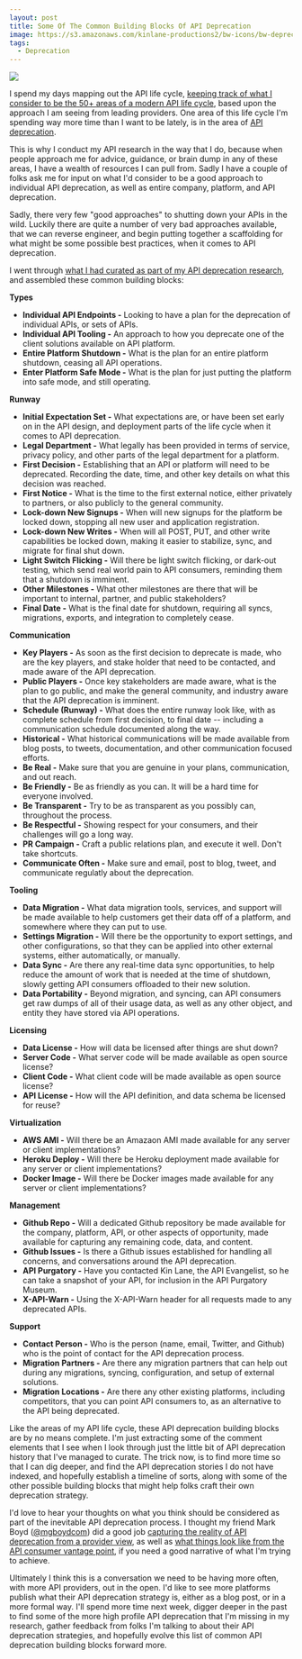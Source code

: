 ```yaml
---
layout: post
title: Some Of The Common Building Blocks Of API Deprecation
image: https://s3.amazonaws.com/kinlane-productions2/bw-icons/bw-deprecation-2.png
tags:
  - Deprecation
---
```

[![](https://s3.amazonaws.com/kinlane-productions2/bw-icons/bw-deprecation-2.png)](http://deprecation.apievangelist.com/)

I spend my days mapping out the API life cycle, [keeping track of what I consider to be the 50+ areas of a modern API life cycle](http://apievangelist.com), based upon the approach I am seeing from leading providers. One area of this life cycle I'm spending way more time than I want to be lately, is in the area of [API deprecation](http://deprecation.apievangelist.com/). 

This is why I conduct my API research in the way that I do, because when people approach me for advice, guidance, or brain dump in any of these areas, I have a wealth of resources I can pull from. Sadly I have a couple of folks ask me for input on what I'd consider to be a good approach to individual API deprecation, as well as entire company, platform, and API deprecation.

Sadly, there very few "good approaches" to shutting down your APIs in the wild. Luckily there are quite a number of very bad approaches available, that we can reverse engineer, and begin putting together a scaffolding for what might be some possible best practices, when it comes to API deprecation. 

I went through [what I had curated as part of my API deprecation research](http://deprecation.apievangelist.com/news/), and assembled these common building blocks:

**Types**

*   **Individual API Endpoints -** Looking to have a plan for the deprecation of individual APIs, or sets of APIs.
*   **Individual API Tooling -** An approach to how you deprecate one of the client solutions available on API platform.
*   **Entire Platform Shutdown -** What is the plan for an entire platform shutdown, ceasing all API operations.
*   **Enter Platform Safe Mode -** What is the plan for just putting the platform into safe mode, and still operating.

**Runway**

*   **Initial Expectation Set -** What expectations are, or have been set early on in the API design, and deployment parts of the life cycle when it comes to API deprecation.
*   **Legal Department -** What legally has been provided in terms of service, privacy policy, and other parts of the legal department for a platform.
*   **First Decision -** Establishing that an API or platform will need to be deprecated. Recording the date, time, and other key details on what this decision was reached.
*   **First Notice -** What is the time to the first external notice, either privately to partners, or also publicly to the general community. 
*   **Lock-down New Signups -** When will new signups for the platform be locked down, stopping all new user and application registration.
*   **Lock-down New Writes -** When will all POST, PUT, and other write capabilities be locked down, making it easier to stabilize, sync, and migrate for final shut down.
*   **Light Switch Flicking -** Will there be light switch flicking, or dark-out testing, which send real world pain to API consumers, reminding them that a shutdown is imminent.
*   **Other Milestones -** What other milestones are there that will be important to internal, partner, and public stakeholders? 
*   **Final Date -** What is the final date for shutdown, requiring all syncs, migrations, exports, and integration to completely cease.

**Communication**

*   **Key Players -** As soon as the first decision to deprecate is made, who are the key players, and stake holder that need to be contacted, and made aware of the API deprecation.
*   **Public Players -** Once key stakeholders are made aware, what is the plan to go public, and make the general community, and industry aware that the API deprecation is imminent.
*   **Schedule (Runway) -** What does the entire runway look like, with as complete schedule from first decision, to final date -- including a communication schedule documented along the way.
*   **Historical -** What historical communications will be made available from blog posts, to tweets, documentation, and other communication focused efforts.
*   **Be Real -** Make sure that you are genuine in your plans, communication, and out reach.
*   **Be Friendly -** Be as friendly as you can. It will be a hard time for everyone involved.
*   **Be Transparent -** Try to be as transparent as you possibly can, throughout the process.
*   **Be Respectful -** Showing respect for your consumers, and their challenges will go a long way.
*   **PR Campaign -** Craft a public relations plan, and execute it well. Don't take shortcuts.
*   **Communicate Often -** Make sure and email, post to blog, tweet, and communicate regulatly about the deprecation.

**Tooling**

*   **Data Migration -** What data migration tools, services, and support will be made available to help customers get their data off of a platform, and somewhere where they can put to use.
*   **Settings Migration -** Will there be the opportunity to export settings, and other configurations, so that they can be applied into other external systems, either automatically, or manually.
*   **Data Sync -** Are there any real-time data sync opportunities, to help reduce the amount of work that is needed at the time of shutdown, slowly getting API consumers offloaded to their new solution.
*   **Data Portability -** Beyond migration, and syncing, can API consumers get raw dumps of all of their usage data, as well as any other object, and entity they have stored via API operations.

**Licensing**

*   **Data License -** How will data be licensed after things are shut down?
*   **Server Code -** What server code will be made available as open source license?
*   **Client Code -** What client code will be made available as open source license?
*   **API License -** How will the API definition, and data schema be licensed for reuse?

**Virtualization**

*   **AWS AMI -** Will there be an Amazaon AMI made available for any server or client implementations?
*   **Heroku Deploy -** Will there be Heroku deployment made available for any server or client implementations?
*   **Docker Image -** Will there be Docker images made available for any server or client implementations?

**Management**

*   **Github Repo -** Will a dedicated Github repository be made available for the company, platform, API, or other aspects of opportunity, made available for capturing any remaining code, data, and content.
*   **Github Issues -** Is there a Github issues established for handling all concerns, and conversations around the API deprecation.
*   **API Purgatory -** Have you contacted Kin Lane, the API Evangelist, so he can take a snapshot of your API, for inclusion in the API Purgatory Museum.
*   **X-API-Warn -** Using the X-API-Warn header for all requests made to any deprecated APIs.

**Support**

*   **Contact Person -** Who is the person (name, email, Twitter, and Github) who is the point of contact for the API deprecation process.
*   **Migration Partners -** Are there any migration partners that can help out during any migrations, syncing, configuration, and setup of external solutions.
*   **Migration Locations -** Are there any other existing platforms, including competitors, that you can point API consumers to, as an alternative to the API being deprecated. 

Like the areas of my API life cycle, these API deprecation building blocks are by no means complete. I'm just extracting some of the comment elements that I see when I look through just the little bit of API deprecation history that I've managed to curate. The trick now, is to find more time so that I can dig deeper, and find the API deprecation stories I do not have indexed, and hopefully establish a timeline of sorts, along with some of the other possible building blocks that might help folks craft their own deprecation strategy.

I'd love to hear your thoughts on what you think should be considered as part of the inevitable API deprecation process. I thought my friend Mark Boyd ([@mgboydcom](https://twitter.com/mgboydcom)) did a good job [capturing the reality of API deprecation from a provider view](http://www.programmableweb.com/news/2015-api-deprecation-and-versioning-now-more-strategic-issue/analysis/2016/01/04), as well as [what things look like from the API consumer vantage point](http://www.programmableweb.com/news/how-to-manage-risk-losing-api-access/analysis/2016/01/19), if you need a good narrative of what I'm trying to achieve.

Ultimately I think this is a conversation we need to be having more often, with more API providers, out in the open. I'd like to see more platforms publish what their API deprecation strategy is, either as a blog post, or in a more formal way. I'll spend more time next week, digger deeper in the past to find some of the more high profile API deprecation that I'm missing in my research, gather feedback from folks I'm talking to about their API deprecation strategies, and hopefully evolve this list of common API deprecation building blocks forward more.